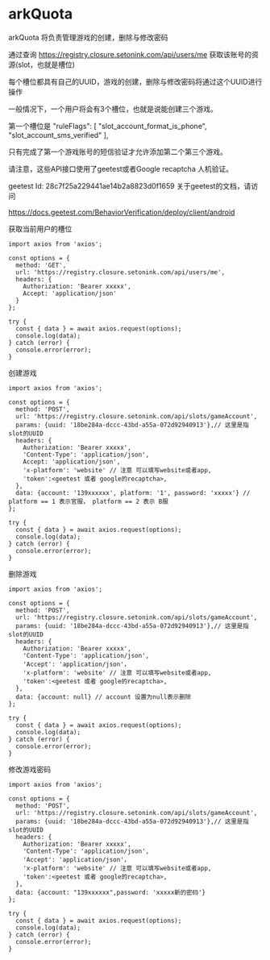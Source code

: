 # arkQuota

arkQuota 将负责管理游戏的创建，删除与修改密码

通过查询  https://registry.closure.setonink.com/api/users/me 获取该账号的资源(slot，也就是槽位)

每个槽位都具有自己的UUID，游戏的创建，删除与修改密码将通过这个UUID进行操作

一般情况下，一个用户将会有3个槽位，也就是说能创建三个游戏。

第一个槽位是
            "ruleFlags": [
                "slot_account_format_is_phone",
                "slot_account_sms_verified"
            ],

只有完成了第一个游戏账号的短信验证才允许添加第二个第三个游戏。

请注意，这些API接口使用了geetest或者Google recaptcha 人机验证。

geetest Id: 28c7f25a229441ae14b2a8823d0f1659 关于geetest的文档，请访问 

https://docs.geetest.com/BehaviorVerification/deploy/client/android


获取当前用户的槽位
```
import axios from 'axios';

const options = {
  method: 'GET',
  url: 'https://registry.closure.setonink.com/api/users/me',
  headers: {
    Authorization: 'Bearer xxxxx',
    Accept: 'application/json'
  }
};

try {
  const { data } = await axios.request(options);
  console.log(data);
} catch (error) {
  console.error(error);
}
```

创建游戏
```
import axios from 'axios';

const options = {
  method: 'POST',
  url: 'https://registry.closure.setonink.com/api/slots/gameAccount', 
  params: {uuid: '18be284a-dccc-43bd-a55a-072d92940913'},// 这里是指slot的UUID
  headers: {
    Authorization: 'Bearer xxxxx',
    'Content-Type': 'application/json',
    Accept: 'application/json',
    'x-platform': 'website' // 注意 可以填写website或者app,
    'token':<geetest 或者 google的recaptcha>,
  },
  data: {account: '139xxxxxx', platform: '1', password: 'xxxxx'} // platform == 1 表示官服， platform == 2 表示 B服
};

try {
  const { data } = await axios.request(options);
  console.log(data);
} catch (error) {
  console.error(error);
}
```


删除游戏
```
import axios from 'axios';

const options = {
  method: 'POST',
  url: 'https://registry.closure.setonink.com/api/slots/gameAccount', 
  params: {uuid: '18be284a-dccc-43bd-a55a-072d92940913'},// 这里是指slot的UUID
  headers: {
    Authorization: 'Bearer xxxxx',
    'Content-Type': 'application/json',
    'Accept': 'application/json'，
    'x-platform': 'website' // 注意 可以填写website或者app,
    'token':<geetest 或者 google的recaptcha>,
  },
  data: {account: null} // account 设置为null表示删除
};

try {
  const { data } = await axios.request(options);
  console.log(data);
} catch (error) {
  console.error(error);
}
```

修改游戏密码
```
import axios from 'axios';

const options = {
  method: 'POST',
  url: 'https://registry.closure.setonink.com/api/slots/gameAccount', 
  params: {uuid: '18be284a-dccc-43bd-a55a-072d92940913'},// 这里是指slot的UUID
  headers: {
    Authorization: 'Bearer xxxxx',
    'Content-Type': 'application/json',
    'Accept': 'application/json'，
    'x-platform': 'website' // 注意 可以填写website或者app,
    'token':<geetest 或者 google的recaptcha>,
  },
  data: {account: "139xxxxxx",password: 'xxxxx新的密码'}
};

try {
  const { data } = await axios.request(options);
  console.log(data);
} catch (error) {
  console.error(error);
}
```